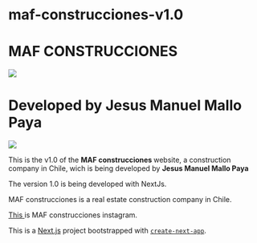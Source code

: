 # maf-construcciones-v1.0

<h1>MAF CONSTRUCCIONES </h1> <img src="https://instagram.fbcn4-1.fna.fbcdn.net/v/t51.2885-19/s320x320/174858264_3645188738942798_8484803599131248374_n.jpg?_nc_ht=instagram.fbcn4-1.fna.fbcdn.net&_nc_ohc=fkiUGnSDoDoAX818huT&tn=aDZUy7yyPhIiAmiL&edm=ABfd0MgBAAAA&ccb=7-4&oh=bc4da8620d15f6f56f9f946ea9a1d0c1&oe=616CC86B&_nc_sid=7bff83"/>

<h1>Developed by <b>Jesus Manuel Mallo Paya</b></h1><img src="https://2.bp.blogspot.com/-GK0qpqNN1so/UYm_KzqlxjI/AAAAAAAAAyQ/bZ--pkLtWQQ/s200/Sol+%C3%BAltimo.png"/> 

This is the v1.0 of the <b>MAF construcciones </b> website, a construction company in Chile, wich is being developed by <b>Jesus Manuel Mallo Paya</b>

The version 1.0 is being developed with NextJs.

MAF construcciones is a real estate construction company in Chile.

<a href="https://www.instagram.com/maf_construcciones/"> This </a> is MAF construcciones instagram.




This is a [Next.js](https://nextjs.org/) project bootstrapped with [`create-next-app`](https://github.com/vercel/next.js/tree/canary/packages/create-next-app).
